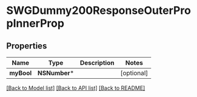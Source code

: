 # SWGDummy200ResponseOuterPropInnerProp

## Properties
Name | Type | Description | Notes
------------ | ------------- | ------------- | -------------
**myBool** | **NSNumber*** |  | [optional] 

[[Back to Model list]](../README.md#documentation-for-models) [[Back to API list]](../README.md#documentation-for-api-endpoints) [[Back to README]](../README.md)


